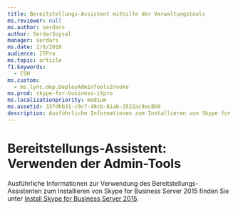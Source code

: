 ```yaml
---
title: Bereitstellungs-Assistent mithilfe der Verwaltungstools
ms.reviewer: null
ms.author: serdars
author: SerdarSoysal
manager: serdars
ms.date: 2/8/2018
audience: ITPro
ms.topic: article
f1.keywords:
  - CSH
ms.custom:
  - ms.lync.dep.DeployAdminToolsInvoke
ms.prod: skype-for-business-itpro
ms.localizationpriority: medium
ms.assetid: 33fdbb31-c9c7-49cb-81ab-2522ac9ac8b9
description: Ausführliche Informationen zum Installieren von Skype for Business Server 2015 mithilfe des Bereitstellungs-Assistenten finden Sie unter Installieren Skype for Business Server 2015.
---
```


# <a name="deployment-wizard-using-the-admin-tools"></a>Bereitstellungs-Assistent: Verwenden der Admin-Tools
 
Ausführliche Informationen zur Verwendung des Bereitstellungs-Assistenten zum Installieren von Skype for Business Server 2015 finden Sie unter [Install Skype for Business Server 2015](../../deploy/install/install.md).
  

